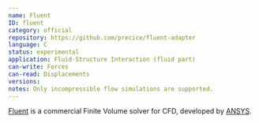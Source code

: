 ```yaml
---
name: Fluent
ID: fluent
category: official
repository: https://github.com/precice/fluent-adapter
language: C
status: experimental
application: Fluid-Structure Interaction (fluid part)
can-write: Forces
can-read: Displacements
versions:
notes: Only incompressible flow simulations are supported.
---
```


[Fluent](https://www.ansys.com/products/fluids/ansys-fluent) is a commercial Finite Volume solver for CFD, developed by [ANSYS](https://www.ansys.com/).

